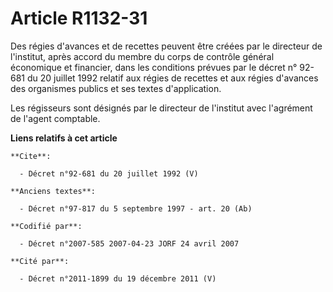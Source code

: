 # Article R1132-31

Des régies d'avances et de recettes peuvent être créées par le directeur de l'institut, après accord du membre du corps de
contrôle général économique et financier, dans les conditions prévues par le décret n° 92-681 du 20 juillet 1992 relatif aux
régies de recettes et aux régies d'avances des organismes publics et ses textes d'application. 

Les régisseurs sont désignés par le directeur de l'institut avec l'agrément de l'agent comptable.

**Liens relatifs à cet article**

	**Cite**:

	  - Décret n°92-681 du 20 juillet 1992 (V)

	**Anciens textes**:

	  - Décret n°97-817 du 5 septembre 1997 - art. 20 (Ab)

	**Codifié par**:

	  - Décret n°2007-585 2007-04-23 JORF 24 avril 2007

	**Cité par**:

	  - Décret n°2011-1899 du 19 décembre 2011 (V)
